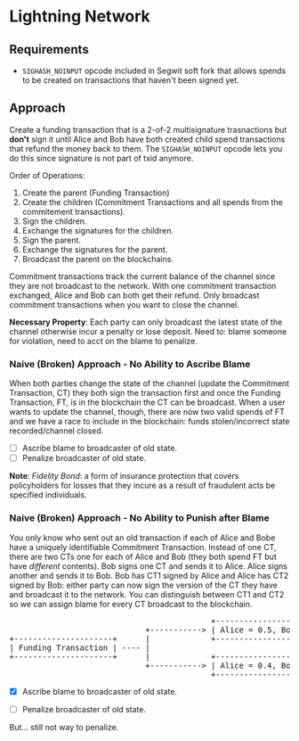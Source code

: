 Lightning Network
=================

Requirements
------------
* `SIGHASH_NOINPUT` opcode included in Segwit soft fork that allows spends to be created on transactions that haven't been signed yet.


Approach
---------
Create a funding transaction that is a 2-of-2 multisignature trasnactions but **don't** sign it until Alice and Bob have both created child spend transactions that refund the money back to them.
The `SIGHASH_NOINPUT` opcode lets you do this since signature is not part of txid anymore.

Order of Operations:
1. Create the parent (Funding Transaction)
2. Create the children (Commitment Transactions and all spends from the commitement transactions).
3. Sign the children.
4. Exchange the signatures for the children.
5. Sign the parent.
6. Exchange the signatures for the parent.
7. Broadcast the parent on the blockchains.

Commitment transactions track the current balance of the channel since they are not broadcast to the network. With one commitment transaction exchanged, Alice and Bob can both get their refund.
Only broadcast commitment transactions when you want to close the channel.

**Necessary Property**: Each party can only broadcast the latest state of the channel otherwise incur a penalty or lose deposit. Need to: blame someone for violation, need to acct on the blame to penalize.

### Naive (Broken) Approach - No Ability to Ascribe Blame
When both parties change the state of the channel (update the Commitment Transaction, CT) they both sign the transaction first and once the Funding Transaction, FT, is in the blockchain the CT can be broadcast.
When a user wants to update the channel, though, there are now two valid spends of FT and we have a race to include in the blockchain: funds stolen/incorrect state recorded/channel closed.

- [ ] Ascribe blame to broadcaster of old state.
- [ ] Penalize broadcaster of old state.

**Note**: _Fidelity Bond_: a form of insurance protection that covers policyholders for losses that they incure as a result of fraudulent acts be specified individuals.

### Naive (Broken) Approach - No Ability to Punish after Blame
You only know who sent out an old transaction if each of Alice and Bobe have a uniquely identifiable Commitment Transaction.
Instead of one CT, there are two CTs one for each of Alice and Bob (they both spend FT but have *different* contents).
Bob signs one CT and sends it to Alice. Alice signs another and sends it to Bob.
Bob has CT1 signed by Alice and Alice has CT2 signed by Bob: either party can now sign the version of the CT they have and broadcast it to the network.
You can distinguish between CT1 and CT2 so we can assign blame for every CT broadcast to the blockchain.
<pre>
                                           +------------------------+
                             +-----------> | Alice = 0.5, Bob = 0.5 | (CT1)
+---------------------+      |             +------------------------+
| Funding Transaction | ---- |
+---------------------+      |             +------------------------+
                             +-----------> | Alice = 0.4, Bob = 0.6 | (CT2)
                                           +------------------------+
</pre>             

- [x] Ascribe blame to broadcaster of old state.
- [ ] Penalize broadcaster of old state.


But... still not way to penalize.
